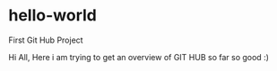 # hello-world
First Git Hub Project

Hi All, Here i am trying to get an overview of GIT HUB so far so good :)
